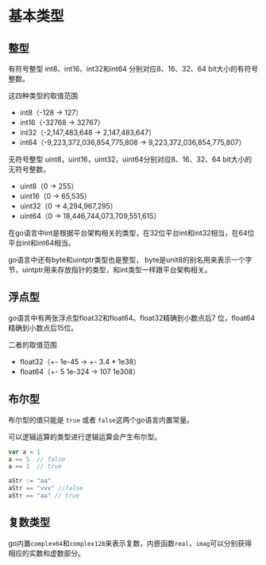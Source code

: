 # 基本类型


## 整型

有符号整型 int8、int16、int32和int64 分别对应8、16、32、64 bit大小的有符号整数。

这四种类型的取值范围
 - int8（-128 -> 127）
 - int16（-32768 -> 32767）
 - int32（-2,147,483,648 -> 2,147,483,647）
 - int64（-9,223,372,036,854,775,808 -> 9,223,372,036,854,775,807）

无符号整型 uint8，uint16，uint32，uint64分别对应8、16、32、64 bit大小的无符号整数。

- uint8（0 -> 255）
- uint16（0 -> 65,535）
- uint32（0 -> 4,294,967,295）
- uint64（0 -> 18,446,744,073,709,551,615）


在go语言中int是根据平台架构相关的类型，在32位平台int和int32相当，在64位平台int和int64相当。


go语言中还有byte和uintptr类型也是整型， byte是unit8的别名用来表示一个字节，uintptr用来存放指针的类型，和int类型一样跟平台架构相关。

## 浮点型

go语言中有两张浮点型float32和float64。float32精确到小数点后7 位，float64精确到小数点后15位。

二者的取值范围

- float32（+- 1e-45 -> +- 3.4 * 1e38）
- float64（+- 5 1e-324 -> 107 1e308）

## 布尔型

布尔型的值只能是 `true` 或者 `false`这两个go语言内置常量。

可以逻辑运算的类型进行逻辑运算会产生布尔型。

```go
var a = 1
a == 5  // false
a == 1  // true

aStr := "aa"
aStr == "vvv" //false
aStr == "aa" // true
```


## 复数类型

go内置`complex64`和`complex128`来表示复数，内嵌函数`real`，`imag`可以分别获得相应的实数和虚数部分。